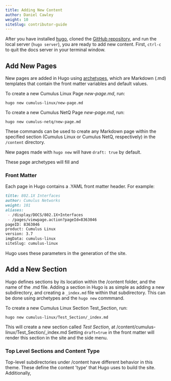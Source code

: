 ```yaml
---
title: Adding New Content
author: Daniel Cawley
weight: 10
siteSlug: contributor-guide
---
```


After you have installed [hugo](https://gohugo.io/getting-started/installing/), 
cloned the [GitHub repository](https://github.com/CumulusNetworks/docs), and run 
the local server (`hugo server`), you are ready to add new content. 
First, `ctrl-c` to quit the docs server in your terminal window.

## Add New Pages

New pages are added in Hugo using 
[archetypes](https://gohugo.io/content-management/archetypes/#readout), 
which are Markdown (.md) templates that contain the front matter variables 
and default values.

To create a new Cumulus Linux Page *new-page.md*, run:

    hugo new cumulus-linux/new-page.md

To create a new Cumulus NetQ Page *new-page.md*, run:

    hugo new cumulus-netq/new-page.md

These commands can be used to create any Markdown page within the specified section
(Cumulus Linux or Cumulus NetQ, respectively) in  the `/content` directory.

New pages made with `hugo new` will have `draft: true` by default.

These page archetypes will fill and

### Front Matter

Each page in Hugo contains a .YAML front matter header. For example:

``` markdown
title: 802.1X Interfaces
author: Cumulus Networks
weight: 101
aliases:
 - /display/DOCS/802.1X+Interfaces
 - /pages/viewpage.action?pageId=8363046
pageID: 8363046
product: Cumulus Linux
version: 3.7
imgData: cumulus-linux
siteSlug: cumulus-linux
```

Hugo uses these parameters in the generation of the site.

## Add a New Section

Hugo defines sections by its location within the /content folder, and the name of the .md file.
Adding a section in Hugo is as simple as adding a new subdirectory, and creating a `_index.md` file
within that subdirectory. This can be done using archetypes and the `hugo new` commmand.

To create a new Cumulus Linux Section Test_Section, run:

    hugo new cumulus-linux/Test_Section/_index.md

This will create a new section called *Test Section*, at /content/cumulus-linux/Test_Section/_index.md
Setting `draft=true` in the front matter will render this section in the site and the side menu.

### Top Level Sections and Content Type

Top-level subdirectories under /content have different behavior in this theme.
These define the content 'type' that Hugo uses to build the site. Additionally,
